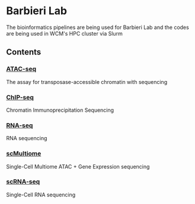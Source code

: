 # Barbieri Lab
The bioinformatics pipelines are being used for Barbieri Lab
and
the codes are being used in WCM's HPC cluster via Slurm
## Contents
### [ATAC-seq](https://github.com/uninchan/barbierilab/tree/main/ATAC-seq)
The assay for transposase-accessible chromatin with sequencing
### [ChIP-seq](https://github.com/uninchan/barbierilab/tree/main/ChIP-seq)
Chromatin Immunoprecipitation Sequencing
### [RNA-seq](https://github.com/uninchan/barbierilab/tree/main/RNA-seq)
RNA sequencing
### [scMultiome](https://github.com/uninchan/barbierilab/tree/main/scMultiome)
Single-Cell Multiome ATAC + Gene Expression sequencing
### [scRNA-seq](https://github.com/uninchan/barbierilab/tree/main/scRNA-seq)
Single-Cell RNA sequencing
